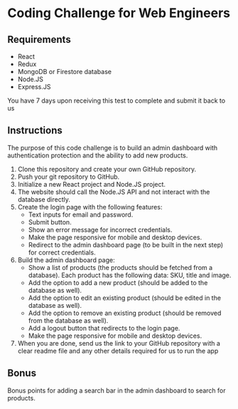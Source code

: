 # Coding Challenge for Web Engineers

## Requirements
- React 
- Redux 
- MongoDB or Firestore database
- Node.JS
- Express.JS

You have 7 days upon receiving this test to complete and submit it back to us

## Instructions
The purpose of this code challenge is to build an admin dashboard with authentication protection and the ability to add new products.

1. Clone this repository and create your own GitHub repository.
2. Push your git repository to GitHub.
3. Initialize a new React project and Node.JS project. 
4. The website should call the Node.JS API and not interact with the database directly.
5. Create the login page with the following features: 
   - Text inputs for email and password.
   - Submit button.
   - Show an error message for incorrect credentials.
   - Make the page responsive for mobile and desktop devices.
   - Redirect to the admin dashboard page (to be built in the next step) for correct credentials.
6. Build the admin dashboard page:
   - Show a list of products (the products should be fetched from a database). Each product has the following data: SKU, title and image.
   - Add the option to add a new product (should be added to the database as well).
   - Add the option to edit an existing product (should be edited in the database as well).
   - Add the option to remove an existing product (should be removed from the database as well).
   - Add a logout button that redirects to the login page. 
   - Make the page responsive for mobile and desktop devices.
7. When you are done, send us the link to your GitHub repository with a clear readme file and any other details required for us to run the app

## Bonus
Bonus points for adding a search bar in the admin dashboard to search for products. 


